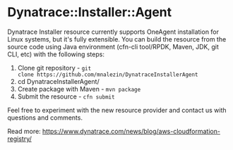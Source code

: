 # Dynatrace::Installer::Agent

Dynatrace Installer resource currently supports OneAgent installation for Linux systems, but it's fully extensible. 
You can build the resource from the source code using Java environment (cfn-cli tool/RPDK, Maven, JDK, git CLI, etc) with the following steps:

1. Clone git repository - ```git clone https://github.com/mnalezin/DynatraceInstallerAgent```
1. cd DynatraceInstallerAgent/
1. Create package with Maven - ```mvn package```
1. Submit the resource - ```cfn submit```

Feel free to experiment with the new resource provider and contact us with questions and comments.

Read more: https://www.dynatrace.com/news/blog/aws-cloudformation-registry/
